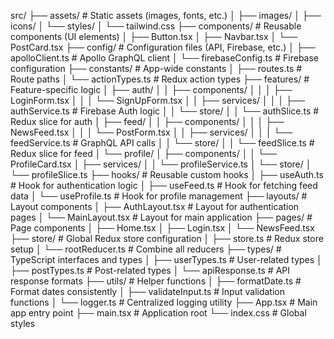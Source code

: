 src/
├── assets/                   # Static assets (images, fonts, etc.)
│   ├── images/
│   ├── icons/
│   └── styles/
│       └── tailwind.css
├── components/               # Reusable components (UI elements)
│   ├── Button.tsx
│   ├── Navbar.tsx
│   └── PostCard.tsx
├── config/                   # Configuration files (API, Firebase, etc.)
│   ├── apolloClient.ts       # Apollo GraphQL client
│   └── firebaseConfig.ts     # Firebase configuration
├── constants/                # App-wide constants
│   ├── routes.ts             # Route paths
│   └── actionTypes.ts        # Redux action types
├── features/                 # Feature-specific logic
│   ├── auth/
│   │   ├── components/
│   │   │   ├── LoginForm.tsx
│   │   │   └── SignUpForm.tsx
│   │   ├── services/
│   │   │   ├── authService.ts  # Firebase Auth logic
│   │   └── store/
│   │       └── authSlice.ts    # Redux slice for auth
│   ├── feed/
│   │   ├── components/
│   │   │   ├── NewsFeed.tsx
│   │   │   └── PostForm.tsx
│   │   ├── services/
│   │   │   └── feedService.ts  # GraphQL API calls
│   │   └── store/
│   │       └── feedSlice.ts    # Redux slice for feed
│   └── profile/
│       ├── components/
│       │   └── ProfileCard.tsx
│       ├── services/
│       │   └── profileService.ts
│       └── store/
│           └── profileSlice.ts
├── hooks/                    # Reusable custom hooks
│   ├── useAuth.ts            # Hook for authentication logic
│   ├── useFeed.ts            # Hook for fetching feed data
│   └── useProfile.ts         # Hook for profile management
├── layouts/                  # Layout components
│   ├── AuthLayout.tsx        # Layout for authentication pages
│   └── MainLayout.tsx        # Layout for main application
├── pages/                    # Page components
│   ├── Home.tsx
│   ├── Login.tsx
│   └── NewsFeed.tsx
├── store/                    # Global Redux store configuration
│   ├── store.ts              # Redux store setup
│   └── rootReducer.ts        # Combine all reducers
├── types/                    # TypeScript interfaces and types
│   ├── userTypes.ts          # User-related types
│   ├── postTypes.ts          # Post-related types
│   └── apiResponse.ts        # API response formats
├── utils/                    # Helper functions
│   ├── formatDate.ts         # Format dates consistently
│   ├── validateInput.ts      # Input validation functions
│   └── logger.ts             # Centralized logging utility
├── App.tsx                   # Main app entry point
├── main.tsx                  # Application root
└── index.css                 # Global styles
